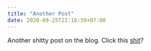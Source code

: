 ```yaml
---
title: "Another Post"
date: 2020-09-25T22:16:59+07:00
---
```


Another shitty post on the blog. Click this [shit](/about)?
